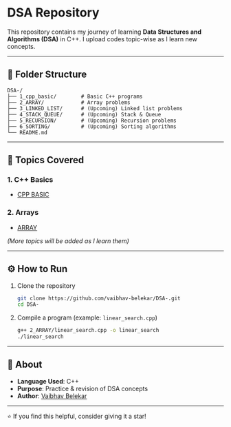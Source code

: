 # DSA Repository

This repository contains my journey of learning **Data Structures and Algorithms (DSA)** in C++.
I upload codes topic-wise as I learn new concepts.

---

## 📂 Folder Structure

```
DSA-/
├── 1_cpp_basic/        # Basic C++ programs
├── 2_ARRAY/            # Array problems
├── 3_LINKED_LIST/      # (Upcoming) Linked list problems
├── 4_STACK_QUEUE/      # (Upcoming) Stack & Queue
├── 5_RECURSION/        # (Upcoming) Recursion problems
├── 6_SORTING/          # (Upcoming) Sorting algorithms
└── README.md
```

---

## 🚀 Topics Covered

### 1. C++ Basics

* [CPP BASIC ](1_cpp_basic)
  

### 2. Arrays

* [ARRAY](2_ARRAY)


*(More topics will be added as I learn them)*

---

## ⚙️ How to Run

1. Clone the repository

   ```bash
   git clone https://github.com/vaibhav-belekar/DSA-.git
   cd DSA-
   ```

2. Compile a program (example: `linear_search.cpp`)

   ```bash
   g++ 2_ARRAY/linear_search.cpp -o linear_search
   ./linear_search
   ```

---

## 📖 About

* **Language Used**: C++
* **Purpose**: Practice & revision of DSA concepts
* **Author**: [Vaibhav Belekar](https://github.com/vaibhav-belekar)

---

⭐ If you find this helpful, consider giving it a star!
